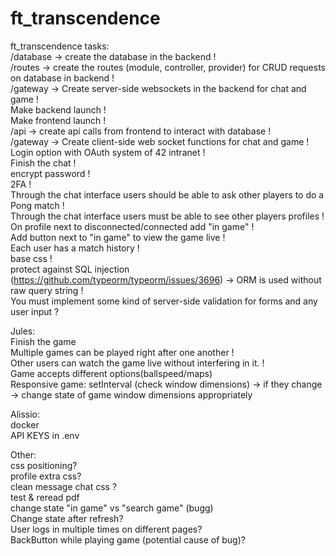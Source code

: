 # ft_transcendence

ft_transcendence tasks:<br>
/database -> create the database in the backend !<br>
/routes -> create the routes (module, controller, provider) for CRUD requests on database in backend !<br>
/gateway -> Create server-side websockets in the backend for chat and game !<br>
Make backend launch !<br>
Make frontend launch !<br>
/api -> create api calls from frontend to interact with database !<br>
/gateway -> Create client-side web socket functions for chat and game !<br>
Login option with OAuth system of 42 intranet !<br>
Finish the chat !<br>
encrypt password !<br>
2FA !<br>
Through the chat interface users should be able to ask other players to do a Pong match !<br>
Through the chat interface users must be able to see other players profiles !<br>
On profile next to disconnected/connected add "in game" !<br>
Add button next to "in game" to view the game live !<br>
Each user has a match history !<br>
base css !<br>
protect against SQL injection (https://github.com/typeorm/typeorm/issues/3696) -> ORM is used without raw query string !<br>
You must implement some kind of server-side validation for forms and any user input ? <br>

Jules:<br>
Finish the game <br>
Multiple games can be played right after one another !<br>
Other users can watch the game live without interfering in it. !<br>
Game accepts different options(ballspeed/maps) <br>
Responsive game: setInterval (check window dimensions) -> if they change -> change state of game window dimensions appropriately

Alissio:<br>
docker<br>
API KEYS in .env <br>

Other:<br>
css positioning? <br>
profile extra css? <br>
clean message chat css ?<br>
test & reread pdf <br>
change state "in game" vs "search game" (bugg) <br>
Change state after refresh?<br>
User logs in multiple times on different pages?<br>
BackButton while playing game (potential cause of bug)?
